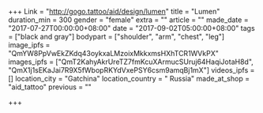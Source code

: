 +++
Link = "http://gogo.tattoo/aid/design/lumen"
title = "Lumen"
duration_min = 300
gender = "female"
extra = ""
article = ""
made_date = "2017-07-27T00:00:00+08:00"
date = "2017-09-02T05:00:00+08:00"
tags = ["black and gray"]
bodypart = ["shoulder", "arm", "chest", "leg"]
image_ipfs = "QmYW8PpVwEkZKdq43oykxaLMzoixMkkxmsHXhTCR1WVkPX"
images_ipfs = ["QmT2KahyAkrUreTZ7fmKcuXArmucSUruj64HaqiJotaH8d", "QmX1j1sEKaJai7R9X5fWbopRKYdVxePSY6csm9amqBj1mX"]
videos_ipfs = []
location_city = "Gatchina"
location_country = " Russia"
made_at_shop = "aid_tattoo"
previous = ""


+++
